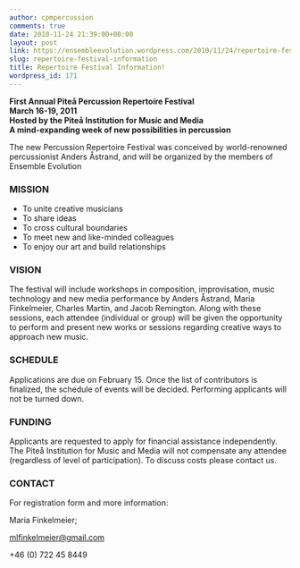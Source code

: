 ```yaml
---
author: cpmpercussion
comments: true
date: 2010-11-24 21:39:00+00:00
layout: post
link: https://ensembleevolution.wordpress.com/2010/11/24/repertoire-festival-information/
slug: repertoire-festival-information
title: Repertoire Festival Information!
wordpress_id: 171
---
```



**First Annual Piteå Percussion Repertoire Festival  
March 16-19, 2011  
Hosted by the Piteå Institution for Music and Media  
A mind-expanding week of new possibilities in percussion**

The new Percussion Repertoire Festival was conceived by world-renowned percussionist Anders Åstrand, and will be organized by the members of Ensemble Evolution

### MISSION  

- To unite creative musicians   
- To share ideas  
- To cross cultural boundaries  
- To meet new and like-minded colleagues  
- To enjoy our art and build relationships

### VISION  

The festival will include workshops in composition, improvisation, music technology and new media performance by Anders Åstrand, Maria Finkelmeier, Charles Martin, and Jacob Remington. Along with these sessions, each attendee (individual or group) will be given the opportunity to perform and present new works or sessions regarding creative ways to approach new music.

### SCHEDULE  

Applications are due on February 15. Once the list of contributors is finalized, the schedule of events will be decided. Performing applicants will not be turned down.

### FUNDING  

Applicants are requested to apply for financial assistance independently. The Piteå Institution for Music and Media will not compensate any attendee (regardless of level of participation). To discuss costs please contact us.

### CONTACT   

For registration form and more information:

Maria Finkelmeier; 

[mlfinkelmeier@gmail.com](mailto:mlfinkelmeier@gmail.com)   

+46 (0) 722 45 8449



